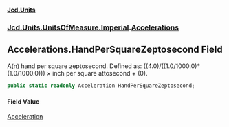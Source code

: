 #### [Jcd.Units](index.md 'index')
### [Jcd.Units.UnitsOfMeasure.Imperial](Jcd.Units.UnitsOfMeasure.Imperial.md 'Jcd.Units.UnitsOfMeasure.Imperial').[Accelerations](Accelerations.md 'Jcd.Units.UnitsOfMeasure.Imperial.Accelerations')

## Accelerations.HandPerSquareZeptosecond Field

A(n) hand per square zeptosecond. Defined as: ((4.0)/((1.0/1000.0)*(1.0/1000.0))) × inch per square attosecond + (0).

```csharp
public static readonly Acceleration HandPerSquareZeptosecond;
```

#### Field Value
[Acceleration](Acceleration.md 'Jcd.Units.UnitTypes.Acceleration')